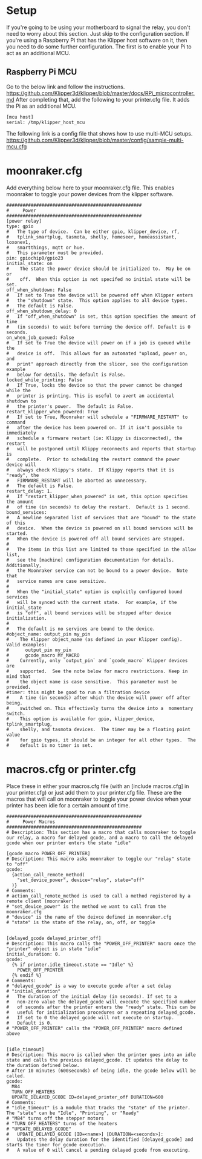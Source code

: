 # Setup
If you're going to be using your motherboard to signal the relay, you don't need to worry about this section. Just skip to the configuration section. If you're using a Raspberry Pi that has the Klipper host software on it, then you need to do some further configuration. The first is to enable your Pi to act as an additional MCU.

## Raspberry Pi MCU
Go to the below link and follow the instructions.
https://github.com/Klipper3d/klipper/blob/master/docs/RPi_microcontroller.md
After completing that, add the following to your printer.cfg file. It adds the Pi as an additional MCU.
```
[mcu host]
serial: /tmp/klipper_host_mcu
```
The following link is a config file that shows how to use multi-MCU setups.
https://github.com/Klipper3d/klipper/blob/master/config/sample-multi-mcu.cfg

# moonraker.cfg
Add everything below here to your moonraker.cfg file. This enables moonraker to toggle your power devices from the klipper software.
```
##################################################
#     Power
##################################################
[power relay]
type: gpio
#   The type of device.  Can be either gpio, klipper_device, rf,
#   tplink_smartplug, tasmota, shelly, homeseer, homeassistant, loxonev1,
#   smartthings, mqtt or hue.
#   This parameter must be provided.
pin: gpiochip0/gpio23
initial_state: on
#    The state the power device should be initialized to.  May be on or
#    off.  When this option is not specifed no initial state will be set.
off_when_shutdown: False
#   If set to True the device will be powered off when Klipper enters
#   the "shutdown" state.  This option applies to all device types.
#   The default is False.
off_when_shutdown_delay: 0
#   If "off_when_shutdown" is set, this option specifies the amount of time
#   (in seconds) to wait before turning the device off. Default is 0 seconds.
on_when_job_queued: False
#   If set to True the device will power on if a job is queued while the
#   device is off.  This allows for an automated "upload, power on, and
#   print" approach directly from the slicer, see the configuration example
#   below for details. The default is False.
locked_while_printing: False
#   If True, locks the device so that the power cannot be changed while the
#   printer is printing. This is useful to avert an accidental shutdown to
#   the printer's power.  The default is False.
restart_klipper_when_powered: True
#   If set to True, Moonraker will schedule a "FIRMWARE_RESTART" to command
#   after the device has been powered on. If it isn't possible to immediately
#   schedule a firmware restart (ie: Klippy is disconnected), the restart
#   will be postponed until Klippy reconnects and reports that startup is
#   complete.  Prior to scheduling the restart command the power device will
#   always check Klippy's state.  If Klippy reports that it is "ready", the
#   FIRMWARE_RESTART will be aborted as unnecessary.
#   The default is False.
restart_delay: 1.
#   If "restart_klipper_when_powered" is set, this option specifies the amount
#   of time (in seconds) to delay the restart.  Default is 1 second.
bound_services:
#   A newline separated list of services that are "bound" to the state of this
#   device.  When the device is powered on all bound services will be started.
#   When the device is powered off all bound services are stopped.
#
#   The items in this list are limited to those specified in the allow list,
#   see the [machine] configuration documentation for details.  Additionally,
#   the Moonraker service can not be bound to a power device.  Note that
#   service names are case sensitive.
#
#   When the "initial_state" option is explcitly configured bound services
#   will be synced with the current state.  For example, if the initial_state
#   is "off", all bound services will be stopped after device initialization.
#
#   The default is no services are bound to the device.
#object_name: output_pin my_pin
#    The Klipper object_name (as defined in your Klipper config).  Valid examples:
#      output_pin my_pin
#      gcode_macro MY_MACRO
#    Currently, only `output_pin` and `gcode_macro` Klipper devices are
#    supported.  See the note below for macro restrictions. Keep in mind that
#    the object name is case sensitive.  This parameter must be provided.
#timer: this might be good to run a filtration device
#    A time (in seconds) after which the device will power off after being.
#    switched on. This effectively turns the device into a  momentary switch.
#    This option is available for gpio, klipper_device, tplink_smartplug,
#    shelly, and tasmota devices.  The timer may be a floating point value
#    for gpio types, it should be an integer for all other types.  The
#    default is no timer is set.
```
# macros.cfg or printer.cfg
Place these in either your macros.cfg file (with an [include macros.cfg] in your printer.cfg) or just add them to your printer.cfg file. These are the macros that will call on moonraker to toggle your power device when your printer has been idle for a certain amount of time.
```
##################################################
#     Power Macros
##################################################
# Description: This section has a macro that calls moonraker to toggle our relay, a macro for delayed gcode, and a macro to call the delayed gcode when our printer enters the state "idle"

[gcode_macro POWER_OFF_PRINTER]
# Description: This macro asks moonraker to toggle our "relay" state to "off"
gcode:
  {action_call_remote_method(
    "set_device_power", device="relay", state="off"
  )}
# Comments:
# action_call_remote_method is used to call a method registered by a remote client (moonraker)
# "set_device_power" is the method we want to call from the moonraker.cfg
# "device" is the name of the deivce defined in moonraker.cfg
# "state" is the state of the relay, on, off, or toggle

  
[delayed_gcode delayed_printer_off]
# Description: This macro calls the "POWER_OFF_PRINTER" macro once the "printer" object is in state "idle"
initial_duration: 0.
gcode:
  {% if printer.idle_timeout.state == "Idle" %}
    POWER_OFF_PRINTER
  {% endif %}
# Comments:
# "delayed_gcode" is a way to execute gcode after a set delay
# "initial_duration"
#   The duration of the initial delay (in seconds). If set to a
#   non-zero value the delayed_gcode will execute the specified number
#   of seconds after the printer enters the "ready" state. This can be
#   useful for initialization procedures or a repeating delayed_gcode.
#   If set to 0 the delayed_gcode will not execute on startup.
#   Default is 0.
# "POWER_OFF_PRINTER" calls the "POWER_OFF_PRINTER" macro defined above


[idle_timeout]
# Description: This macro is called when the printer goes into an idle state and calls the previous delayed_gcode. It updates the delay to the duration defined below.
# After 10 minutes (600seconds) of being idle, the gcode below will be called.
gcode:
  M84
  TURN_OFF_HEATERS
  UPDATE_DELAYED_GCODE ID=delayed_printer_off DURATION=600
# Comments:
# "idle_timeout" is a module that tracks the "state" of the printer. The "state" can be "Idle", "Printing", or "Ready"
# "M84" turns off the stepper motors
# "TURN_OFF_HEATERS" turns of the heaters
# "UPDATE_DELAYED_GCODE"
#   UPDATE_DELAYED_GCODE [ID=<name>] [DURATION=<seconds>]:
#   Updates the delay duration for the identified [delayed_gcode] and starts the timer for gcode execution.
#   A value of 0 will cancel a pending delayed gcode from executing.
```
